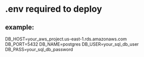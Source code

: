 # .env required to deploy
## example:
DB_HOST=your_aws_project.us-east-1.rds.amazonaws.com
DB_PORT=5432
DB_NAME=postgres
DB_USER=your_sql_db_user
DB_PASS=your_sql_db_password
